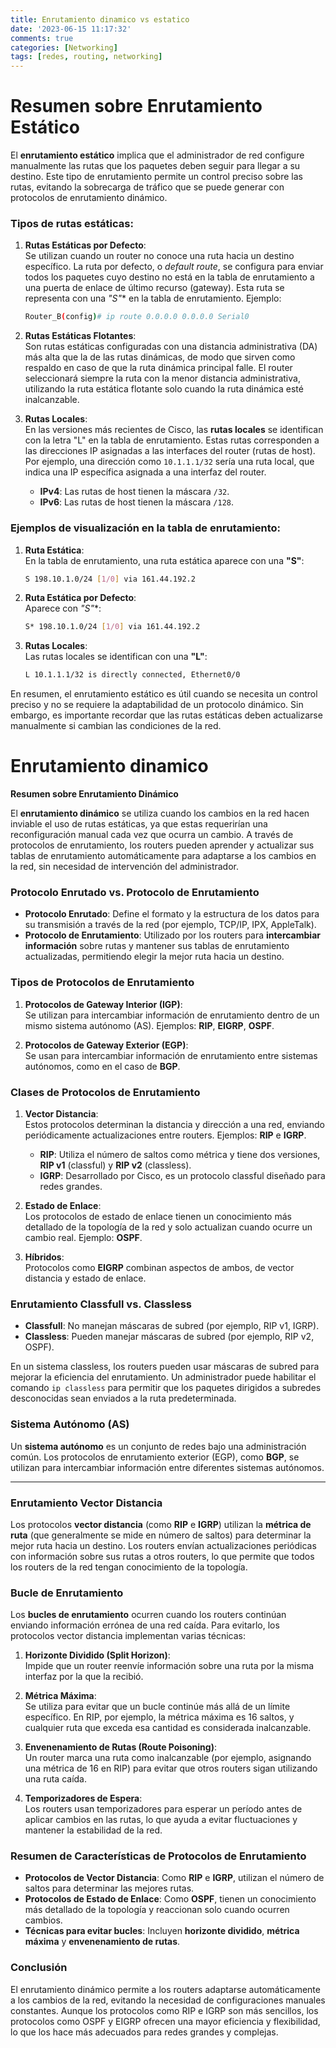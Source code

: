 ```yaml
---
title: Enrutamiento dinamico vs estatico
date: '2023-06-15 11:17:32'
comments: true
categories: [Networking]
tags: [redes, routing, networking]
---
```


# **Resumen sobre Enrutamiento Estático**

El **enrutamiento estático** implica que el administrador de red configure manualmente las rutas que los paquetes deben seguir para llegar a su destino. Este tipo de enrutamiento permite un control preciso sobre las rutas, evitando la sobrecarga de tráfico que se puede generar con protocolos de enrutamiento dinámico.

### Tipos de rutas estáticas:

1. **Rutas Estáticas por Defecto**:  
   Se utilizan cuando un router no conoce una ruta hacia un destino específico. La ruta por defecto, o *default route*, se configura para enviar todos los paquetes cuyo destino no está en la tabla de enrutamiento a una puerta de enlace de último recurso (gateway). Esta ruta se representa con una **"S*"** en la tabla de enrutamiento. Ejemplo:
   ```bash
   Router_B(config)# ip route 0.0.0.0 0.0.0.0 Serial0
   ```

2. **Rutas Estáticas Flotantes**:  
   Son rutas estáticas configuradas con una distancia administrativa (DA) más alta que la de las rutas dinámicas, de modo que sirven como respaldo en caso de que la ruta dinámica principal falle. El router seleccionará siempre la ruta con la menor distancia administrativa, utilizando la ruta estática flotante solo cuando la ruta dinámica esté inalcanzable.

3. **Rutas Locales**:  
   En las versiones más recientes de Cisco, las **rutas locales** se identifican con la letra "L" en la tabla de enrutamiento. Estas rutas corresponden a las direcciones IP asignadas a las interfaces del router (rutas de host). Por ejemplo, una dirección como `10.1.1.1/32` sería una ruta local, que indica una IP específica asignada a una interfaz del router.  
   - **IPv4**: Las rutas de host tienen la máscara `/32`.
   - **IPv6**: Las rutas de host tienen la máscara `/128`.

### Ejemplos de visualización en la tabla de enrutamiento:

1. **Ruta Estática**:  
   En la tabla de enrutamiento, una ruta estática aparece con una **"S"**:
   ```bash
   S 198.10.1.0/24 [1/0] via 161.44.192.2
   ```

2. **Ruta Estática por Defecto**:  
   Aparece con **"S*"**:
   ```bash
   S* 198.10.1.0/24 [1/0] via 161.44.192.2
   ```

3. **Rutas Locales**:  
   Las rutas locales se identifican con una **"L"**:
   ```bash
   L 10.1.1.1/32 is directly connected, Ethernet0/0
   ```

En resumen, el enrutamiento estático es útil cuando se necesita un control preciso y no se requiere la adaptabilidad de un protocolo dinámico. Sin embargo, es importante recordar que las rutas estáticas deben actualizarse manualmente si cambian las condiciones de la red.


# Enrutamiento dinamico

**Resumen sobre Enrutamiento Dinámico**

El **enrutamiento dinámico** se utiliza cuando los cambios en la red hacen inviable el uso de rutas estáticas, ya que estas requerirían una reconfiguración manual cada vez que ocurra un cambio. A través de protocolos de enrutamiento, los routers pueden aprender y actualizar sus tablas de enrutamiento automáticamente para adaptarse a los cambios en la red, sin necesidad de intervención del administrador.

### Protocolo Enrutado vs. Protocolo de Enrutamiento

- **Protocolo Enrutado**: Define el formato y la estructura de los datos para su transmisión a través de la red (por ejemplo, TCP/IP, IPX, AppleTalk).
- **Protocolo de Enrutamiento**: Utilizado por los routers para **intercambiar información** sobre rutas y mantener sus tablas de enrutamiento actualizadas, permitiendo elegir la mejor ruta hacia un destino.

### Tipos de Protocolos de Enrutamiento

1. **Protocolos de Gateway Interior (IGP)**:  
   Se utilizan para intercambiar información de enrutamiento dentro de un mismo sistema autónomo (AS). Ejemplos: **RIP**, **EIGRP**, **OSPF**.

2. **Protocolos de Gateway Exterior (EGP)**:  
   Se usan para intercambiar información de enrutamiento entre sistemas autónomos, como en el caso de **BGP**.

### Clases de Protocolos de Enrutamiento

1. **Vector Distancia**:  
   Estos protocolos determinan la distancia y dirección a una red, enviando periódicamente actualizaciones entre routers. Ejemplos: **RIP** e **IGRP**.  
   - **RIP**: Utiliza el número de saltos como métrica y tiene dos versiones, **RIP v1** (classful) y **RIP v2** (classless).
   - **IGRP**: Desarrollado por Cisco, es un protocolo classful diseñado para redes grandes.

2. **Estado de Enlace**:  
   Los protocolos de estado de enlace tienen un conocimiento más detallado de la topología de la red y solo actualizan cuando ocurre un cambio real. Ejemplo: **OSPF**.

3. **Híbridos**:  
   Protocolos como **EIGRP** combinan aspectos de ambos, de vector distancia y estado de enlace.

### Enrutamiento Classfull vs. Classless

- **Classfull**: No manejan máscaras de subred (por ejemplo, RIP v1, IGRP).
- **Classless**: Pueden manejar máscaras de subred (por ejemplo, RIP v2, OSPF).

 En un sistema classless, los routers pueden usar máscaras de subred para mejorar la eficiencia del enrutamiento. Un administrador puede habilitar el comando `ip classless` para permitir que los paquetes dirigidos a subredes desconocidas sean enviados a la ruta predeterminada.

### Sistema Autónomo (AS)

Un **sistema autónomo** es un conjunto de redes bajo una administración común. Los protocolos de enrutamiento exterior (EGP), como **BGP**, se utilizan para intercambiar información entre diferentes sistemas autónomos.

---

### Enrutamiento Vector Distancia

Los protocolos **vector distancia** (como **RIP** e **IGRP**) utilizan la **métrica de ruta** (que generalmente se mide en número de saltos) para determinar la mejor ruta hacia un destino. Los routers envían actualizaciones periódicas con información sobre sus rutas a otros routers, lo que permite que todos los routers de la red tengan conocimiento de la topología.

### Bucle de Enrutamiento

Los **bucles de enrutamiento** ocurren cuando los routers continúan enviando información errónea de una red caída. Para evitarlo, los protocolos vector distancia implementan varias técnicas:

1. **Horizonte Dividido (Split Horizon)**:  
   Impide que un router reenvíe información sobre una ruta por la misma interfaz por la que la recibió.

2. **Métrica Máxima**:  
   Se utiliza para evitar que un bucle continúe más allá de un límite específico. En RIP, por ejemplo, la métrica máxima es 16 saltos, y cualquier ruta que exceda esa cantidad es considerada inalcanzable.

3. **Envenenamiento de Rutas (Route Poisoning)**:  
   Un router marca una ruta como inalcanzable (por ejemplo, asignando una métrica de 16 en RIP) para evitar que otros routers sigan utilizando una ruta caída.

4. **Temporizadores de Espera**:  
   Los routers usan temporizadores para esperar un período antes de aplicar cambios en las rutas, lo que ayuda a evitar fluctuaciones y mantener la estabilidad de la red.

### Resumen de Características de Protocolos de Enrutamiento

- **Protocolos de Vector Distancia**: Como **RIP** e **IGRP**, utilizan el número de saltos para determinar las mejores rutas.
- **Protocolos de Estado de Enlace**: Como **OSPF**, tienen un conocimiento más detallado de la topología y reaccionan solo cuando ocurren cambios.
- **Técnicas para evitar bucles**: Incluyen **horizonte dividido**, **métrica máxima** y **envenenamiento de rutas**.

### Conclusión

El enrutamiento dinámico permite a los routers adaptarse automáticamente a los cambios de la red, evitando la necesidad de configuraciones manuales constantes. Aunque los protocolos como RIP e IGRP son más sencillos, los protocolos como OSPF y EIGRP ofrecen una mayor eficiencia y flexibilidad, lo que los hace más adecuados para redes grandes y complejas.

